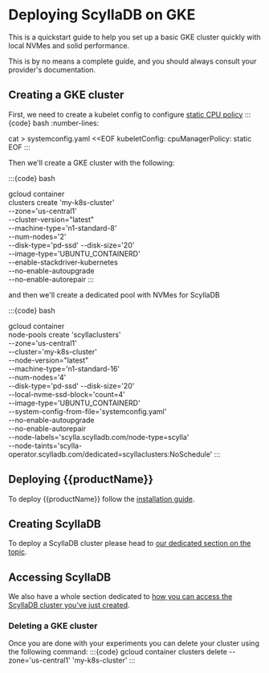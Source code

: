 # Deploying ScyllaDB on GKE

This is a quickstart guide to help you set up a basic GKE cluster quickly with local NVMes and solid performance.

This is by no means a complete guide, and you should always consult your provider's documentation.


## Creating a GKE cluster

First, we need to create a kubelet config to configure [static CPU policy](../installation/kubernetes/generic.md#static-cpu-policy)
:::{code} bash
:number-lines:

cat > systemconfig.yaml <<EOF
kubeletConfig:
  cpuManagerPolicy: static
EOF
:::


Then we'll create a GKE cluster with the following:

:::{code} bash

gcloud container \
clusters create 'my-k8s-cluster' \
--zone='us-central1' \
--cluster-version="latest" \
--machine-type='n1-standard-8' \
--num-nodes='2' \
--disk-type='pd-ssd' --disk-size='20' \
--image-type='UBUNTU_CONTAINERD' \
--enable-stackdriver-kubernetes \
--no-enable-autoupgrade \
--no-enable-autorepair
:::

and then we'll create a dedicated pool with NVMes for ScyllaDB

:::{code} bash

gcloud container \
node-pools create 'scyllaclusters' \
--zone='us-central1' \
--cluster='my-k8s-cluster' \
--node-version="latest" \
--machine-type='n1-standard-16' \
--num-nodes='4' \
--disk-type='pd-ssd' --disk-size='20' \
--local-nvme-ssd-block='count=4' \
--image-type='UBUNTU_CONTAINERD' \
--system-config-from-file='systemconfig.yaml' \
--no-enable-autoupgrade \
--no-enable-autorepair \
--node-labels='scylla.scylladb.com/node-type=scylla' \
--node-taints='scylla-operator.scylladb.com/dedicated=scyllaclusters:NoSchedule'
:::

## Deploying {{productName}}

To deploy {{productName}} follow the [installation guide](../installation/overview.md).

## Creating ScyllaDB

To deploy a ScyllaDB cluster please head to [our dedicated section on the topic](../resources/scyllaclusters/basics.md).

## Accessing ScyllaDB

We also have a whole section dedicated to [how you can access the ScyllaDB cluster you've just created](../resources/scyllaclusters/clients/index.md).

### Deleting a GKE cluster

Once you are done with your experiments you can delete your cluster using the following command:
:::{code}
gcloud container clusters delete --zone='us-central1' 'my-k8s-cluster'
:::
